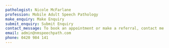 ```yaml
---
pathologist: Nicole McFarlane
profession: Mobile Adult Speech Pathology
make_enquiry: Make Enquiry
submit_enquiry: Submit Enquiry
contact_message: To book an appointment or make a referral, contact me directly
email: admin@nmspeechpath.com
phone: 0420 984 141
---
```

